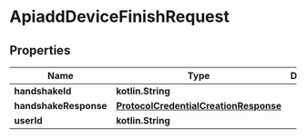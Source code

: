 
# ApiaddDeviceFinishRequest

## Properties
Name | Type | Description | Notes
------------ | ------------- | ------------- | -------------
**handshakeId** | **kotlin.String** |  |  [optional]
**handshakeResponse** | [**ProtocolCredentialCreationResponse**](ProtocolCredentialCreationResponse.md) |  |  [optional]
**userId** | **kotlin.String** |  |  [optional]



